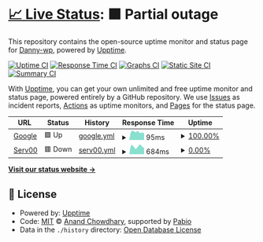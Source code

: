 # [📈 Live Status](https://demo.upptime.js.org): <!--live status--> **🟧 Partial outage**

This repository contains the open-source uptime monitor and status page for [Danny-wp](https://demo.upptime.js.org), powered by [Upptime](https://github.com/upptime/upptime).

[![Uptime CI](https://github.com/Danny-wp/upptime/workflows/Uptime%20CI/badge.svg)](https://github.com/Danny-wp/upptime/actions?query=workflow%3A%22Uptime+CI%22)
[![Response Time CI](https://github.com/Danny-wp/upptime/workflows/Response%20Time%20CI/badge.svg)](https://github.com/Danny-wp/upptime/actions?query=workflow%3A%22Response+Time+CI%22)
[![Graphs CI](https://github.com/Danny-wp/upptime/workflows/Graphs%20CI/badge.svg)](https://github.com/Danny-wp/upptime/actions?query=workflow%3A%22Graphs+CI%22)
[![Static Site CI](https://github.com/Danny-wp/upptime/workflows/Static%20Site%20CI/badge.svg)](https://github.com/Danny-wp/upptime/actions?query=workflow%3A%22Static+Site+CI%22)
[![Summary CI](https://github.com/Danny-wp/upptime/workflows/Summary%20CI/badge.svg)](https://github.com/Danny-wp/upptime/actions?query=workflow%3A%22Summary+CI%22)

With [Upptime](https://upptime.js.org), you can get your own unlimited and free uptime monitor and status page, powered entirely by a GitHub repository. We use [Issues](https://github.com/Danny-wp/upptime/issues) as incident reports, [Actions](https://github.com/Danny-wp/upptime/actions) as uptime monitors, and [Pages](https://demo.upptime.js.org) for the status page.

<!--start: status pages-->
<!-- This summary is generated by Upptime (https://github.com/upptime/upptime) -->
<!-- Do not edit this manually, your changes will be overwritten -->
<!-- prettier-ignore -->
| URL | Status | History | Response Time | Uptime |
| --- | ------ | ------- | ------------- | ------ |
| <img alt="" src="https://icons.duckduckgo.com/ip3/www.google.com.ico" height="13"> [Google](https://www.google.com) | 🟩 Up | [google.yml](https://github.com/Danny-wp/upptime/commits/HEAD/history/google.yml) | <details><summary><img alt="Response time graph" src="./graphs/google/response-time-week.png" height="20"> 95ms</summary><br><a href="https://demo.upptime.js.org/history/google"><img alt="Response time 107" src="https://img.shields.io/endpoint?url=https%3A%2F%2Fraw.githubusercontent.com%2FDanny-wp%2Fupptime%2FHEAD%2Fapi%2Fgoogle%2Fresponse-time.json"></a><br><a href="https://demo.upptime.js.org/history/google"><img alt="24-hour response time 84" src="https://img.shields.io/endpoint?url=https%3A%2F%2Fraw.githubusercontent.com%2FDanny-wp%2Fupptime%2FHEAD%2Fapi%2Fgoogle%2Fresponse-time-day.json"></a><br><a href="https://demo.upptime.js.org/history/google"><img alt="7-day response time 95" src="https://img.shields.io/endpoint?url=https%3A%2F%2Fraw.githubusercontent.com%2FDanny-wp%2Fupptime%2FHEAD%2Fapi%2Fgoogle%2Fresponse-time-week.json"></a><br><a href="https://demo.upptime.js.org/history/google"><img alt="30-day response time 127" src="https://img.shields.io/endpoint?url=https%3A%2F%2Fraw.githubusercontent.com%2FDanny-wp%2Fupptime%2FHEAD%2Fapi%2Fgoogle%2Fresponse-time-month.json"></a><br><a href="https://demo.upptime.js.org/history/google"><img alt="1-year response time 107" src="https://img.shields.io/endpoint?url=https%3A%2F%2Fraw.githubusercontent.com%2FDanny-wp%2Fupptime%2FHEAD%2Fapi%2Fgoogle%2Fresponse-time-year.json"></a></details> | <details><summary><a href="https://demo.upptime.js.org/history/google">100.00%</a></summary><a href="https://demo.upptime.js.org/history/google"><img alt="All-time uptime 100.00%" src="https://img.shields.io/endpoint?url=https%3A%2F%2Fraw.githubusercontent.com%2FDanny-wp%2Fupptime%2FHEAD%2Fapi%2Fgoogle%2Fuptime.json"></a><br><a href="https://demo.upptime.js.org/history/google"><img alt="24-hour uptime 100.00%" src="https://img.shields.io/endpoint?url=https%3A%2F%2Fraw.githubusercontent.com%2FDanny-wp%2Fupptime%2FHEAD%2Fapi%2Fgoogle%2Fuptime-day.json"></a><br><a href="https://demo.upptime.js.org/history/google"><img alt="7-day uptime 100.00%" src="https://img.shields.io/endpoint?url=https%3A%2F%2Fraw.githubusercontent.com%2FDanny-wp%2Fupptime%2FHEAD%2Fapi%2Fgoogle%2Fuptime-week.json"></a><br><a href="https://demo.upptime.js.org/history/google"><img alt="30-day uptime 100.00%" src="https://img.shields.io/endpoint?url=https%3A%2F%2Fraw.githubusercontent.com%2FDanny-wp%2Fupptime%2FHEAD%2Fapi%2Fgoogle%2Fuptime-month.json"></a><br><a href="https://demo.upptime.js.org/history/google"><img alt="1-year uptime 100.00%" src="https://img.shields.io/endpoint?url=https%3A%2F%2Fraw.githubusercontent.com%2FDanny-wp%2Fupptime%2FHEAD%2Fapi%2Fgoogle%2Fuptime-year.json"></a></details>
| <img alt="" src="https://icons.duckduckgo.com/ip3/jxyfpp.serv00.net.ico" height="13"> [Serv00](https://jxyfpp.serv00.net) | 🟥 Down | [serv00.yml](https://github.com/Danny-wp/upptime/commits/HEAD/history/serv00.yml) | <details><summary><img alt="Response time graph" src="./graphs/serv00/response-time-week.png" height="20"> 684ms</summary><br><a href="https://demo.upptime.js.org/history/serv00"><img alt="Response time 705" src="https://img.shields.io/endpoint?url=https%3A%2F%2Fraw.githubusercontent.com%2FDanny-wp%2Fupptime%2FHEAD%2Fapi%2Fserv00%2Fresponse-time.json"></a><br><a href="https://demo.upptime.js.org/history/serv00"><img alt="24-hour response time 563" src="https://img.shields.io/endpoint?url=https%3A%2F%2Fraw.githubusercontent.com%2FDanny-wp%2Fupptime%2FHEAD%2Fapi%2Fserv00%2Fresponse-time-day.json"></a><br><a href="https://demo.upptime.js.org/history/serv00"><img alt="7-day response time 684" src="https://img.shields.io/endpoint?url=https%3A%2F%2Fraw.githubusercontent.com%2FDanny-wp%2Fupptime%2FHEAD%2Fapi%2Fserv00%2Fresponse-time-week.json"></a><br><a href="https://demo.upptime.js.org/history/serv00"><img alt="30-day response time 699" src="https://img.shields.io/endpoint?url=https%3A%2F%2Fraw.githubusercontent.com%2FDanny-wp%2Fupptime%2FHEAD%2Fapi%2Fserv00%2Fresponse-time-month.json"></a><br><a href="https://demo.upptime.js.org/history/serv00"><img alt="1-year response time 705" src="https://img.shields.io/endpoint?url=https%3A%2F%2Fraw.githubusercontent.com%2FDanny-wp%2Fupptime%2FHEAD%2Fapi%2Fserv00%2Fresponse-time-year.json"></a></details> | <details><summary><a href="https://demo.upptime.js.org/history/serv00">0.00%</a></summary><a href="https://demo.upptime.js.org/history/serv00"><img alt="All-time uptime 93.25%" src="https://img.shields.io/endpoint?url=https%3A%2F%2Fraw.githubusercontent.com%2FDanny-wp%2Fupptime%2FHEAD%2Fapi%2Fserv00%2Fuptime.json"></a><br><a href="https://demo.upptime.js.org/history/serv00"><img alt="24-hour uptime 0.00%" src="https://img.shields.io/endpoint?url=https%3A%2F%2Fraw.githubusercontent.com%2FDanny-wp%2Fupptime%2FHEAD%2Fapi%2Fserv00%2Fuptime-day.json"></a><br><a href="https://demo.upptime.js.org/history/serv00"><img alt="7-day uptime 0.00%" src="https://img.shields.io/endpoint?url=https%3A%2F%2Fraw.githubusercontent.com%2FDanny-wp%2Fupptime%2FHEAD%2Fapi%2Fserv00%2Fuptime-week.json"></a><br><a href="https://demo.upptime.js.org/history/serv00"><img alt="30-day uptime 65.36%" src="https://img.shields.io/endpoint?url=https%3A%2F%2Fraw.githubusercontent.com%2FDanny-wp%2Fupptime%2FHEAD%2Fapi%2Fserv00%2Fuptime-month.json"></a><br><a href="https://demo.upptime.js.org/history/serv00"><img alt="1-year uptime 93.25%" src="https://img.shields.io/endpoint?url=https%3A%2F%2Fraw.githubusercontent.com%2FDanny-wp%2Fupptime%2FHEAD%2Fapi%2Fserv00%2Fuptime-year.json"></a></details>

<!--end: status pages-->

[**Visit our status website →**](https://demo.upptime.js.org)

## 📄 License

- Powered by: [Upptime](https://github.com/upptime/upptime)
- Code: [MIT](./LICENSE) © [Anand Chowdhary](https://anandchowdhary.com), supported by [Pabio](https://pabio.com)
- Data in the `./history` directory: [Open Database License](https://opendatacommons.org/licenses/odbl/1-0/)
